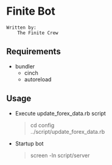 # Finite Bot

    Written by:
        The Finite Crew

## Requirements
- bundler
  - cinch
  - autoreload

## Usage
- Execute update_forex_data.rb script

    >  cd config <br/>
    >  ../script/update_forex_data.rb

- Startup bot

    > screen -ln script/server


